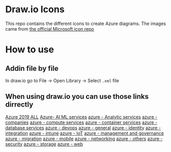 Draw.io Icons
===
This repo contains the different icons to create Azure diagrams. The images came from [the official Microsoft icon repo](https://www.microsoft.com/en-us/download/details.aspx?id=41937)

# How to use
## Addin file by file
In draw.io go to File -> Open Library -> Select `.xml` file
## When using draw.io you can use those links dirrectly
[Azure 2019 ALL](https://www.draw.io/?splash=0&clibs=https%3A%2F%2Fraw.githubusercontent.com%2Fmarkthebault%2Fdrawio-azure-icons%2Fmaster%2FAzure%202019%20ALL.drawiolib)
[Azure- AI ML services](https://www.draw.io/?splash=0&clibs=https%3A%2F%2Fraw.githubusercontent.com%2Fmarkthebault%2Fdrawio-azure-icons%2Fmaster%2FAzure-%20AI%20ML%20services.drawiolib)
[azure - Analytic services](https://www.draw.io/?splash=0&clibs=https%3A%2F%2Fraw.githubusercontent.com%2Fmarkthebault%2Fdrawio-azure-icons%2Fmaster%2Fazure%20-%20Analytic%20services.drawiolib)
[azure - companies](https://www.draw.io/?splash=0&clibs=https%3A%2F%2Fraw.githubusercontent.com%2Fmarkthebault%2Fdrawio-azure-icons%2Fmaster%2Fazure%20-%20companies.drawiolib)
[azure - compute services](https://www.draw.io/?splash=0&clibs=https%3A%2F%2Fraw.githubusercontent.com%2Fmarkthebault%2Fdrawio-azure-icons%2Fmaster%2Fazure%20-%20compute%20services.drawiolib)
[azure - container services](https://www.draw.io/?splash=0&clibs=https%3A%2F%2Fraw.githubusercontent.com%2Fmarkthebault%2Fdrawio-azure-icons%2Fmaster%2Fazure%20-%20container%20services.drawiolib)
[azure - database services](https://www.draw.io/?splash=0&clibs=https%3A%2F%2Fraw.githubusercontent.com%2Fmarkthebault%2Fdrawio-azure-icons%2Fmaster%2Fazure%20-%20database%20services.drawiolib)
[azure - devops](https://www.draw.io/?splash=0&clibs=https%3A%2F%2Fraw.githubusercontent.com%2Fmarkthebault%2Fdrawio-azure-icons%2Fmaster%2Fazure%20-%20devops.drawiolib)
[azure - general](https://www.draw.io/?splash=0&clibs=https%3A%2F%2Fraw.githubusercontent.com%2Fmarkthebault%2Fdrawio-azure-icons%2Fmaster%2Fazure%20-%20general.drawiolib)
[azure - identity](https://www.draw.io/?splash=0&clibs=https%3A%2F%2Fraw.githubusercontent.com%2Fmarkthebault%2Fdrawio-azure-icons%2Fmaster%2Fazure%20-%20identity.drawiolib)
[azure - integration](https://www.draw.io/?splash=0&clibs=https%3A%2F%2Fraw.githubusercontent.com%2Fmarkthebault%2Fdrawio-azure-icons%2Fmaster%2Fazure%20-%20integration.drawiolib)
[azure - intune](https://www.draw.io/?splash=0&clibs=https%3A%2F%2Fraw.githubusercontent.com%2Fmarkthebault%2Fdrawio-azure-icons%2Fmaster%2Fazure%20-%20intune.drawiolib)
[azure - IoT](https://www.draw.io/?splash=0&clibs=https%3A%2F%2Fraw.githubusercontent.com%2Fmarkthebault%2Fdrawio-azure-icons%2Fmaster%2Fazure%20-%20IoT.drawiolib)
[azure - management and governance](https://www.draw.io/?splash=0&clibs=https%3A%2F%2Fraw.githubusercontent.com%2Fmarkthebault%2Fdrawio-azure-icons%2Fmaster%2Fazure%20-%20management%20and%20governance.drawiolib)
[azure - migration](https://www.draw.io/?splash=0&clibs=https%3A%2F%2Fraw.githubusercontent.com%2Fmarkthebault%2Fdrawio-azure-icons%2Fmaster%2Fazure%20-%20migration.drawiolib)
[azure - mobile](https://www.draw.io/?splash=0&clibs=https%3A%2F%2Fraw.githubusercontent.com%2Fmarkthebault%2Fdrawio-azure-icons%2Fmaster%2Fazure%20-%20mobile.drawiolib)
[azure - networking](https://www.draw.io/?splash=0&clibs=https%3A%2F%2Fraw.githubusercontent.com%2Fmarkthebault%2Fdrawio-azure-icons%2Fmaster%2Fazure%20-%20networking.drawiolib)
[azure - others](https://www.draw.io/?splash=0&clibs=https%3A%2F%2Fraw.githubusercontent.com%2Fmarkthebault%2Fdrawio-azure-icons%2Fmaster%2Fazure%20-%20others.drawiolib)
[azure - security](https://www.draw.io/?splash=0&clibs=https%3A%2F%2Fraw.githubusercontent.com%2Fmarkthebault%2Fdrawio-azure-icons%2Fmaster%2Fazure%20-%20security.drawiolib)
[azure - storage](https://www.draw.io/?splash=0&clibs=https%3A%2F%2Fraw.githubusercontent.com%2Fmarkthebault%2Fdrawio-azure-icons%2Fmaster%2Fazure%20-%20storage.drawiolib)
[azure - web](https://www.draw.io/?splash=0&clibs=https%3A%2F%2Fraw.githubusercontent.com%2Fmarkthebault%2Fdrawio-azure-icons%2Fmaster%2Fazure%20-%20web.drawiolib)



